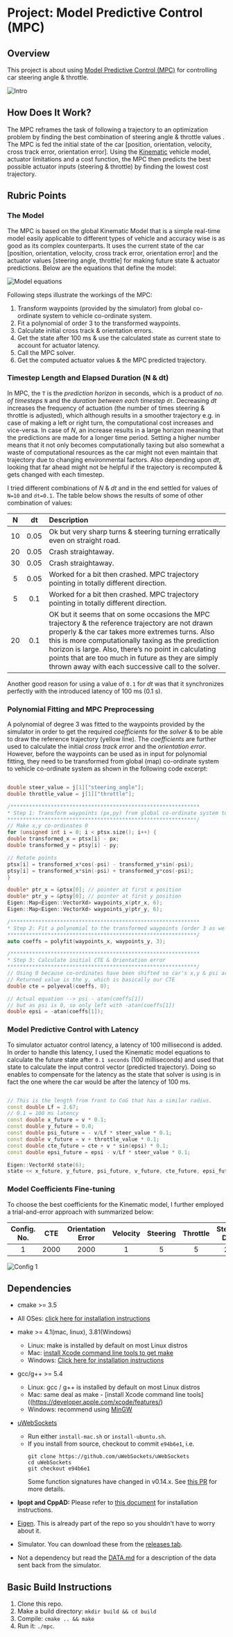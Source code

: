 # Project: Model Predictive Control (MPC)
## Overview
This project is about using [Model Predictive Control (MPC)](https://en.wikipedia.org/wiki/Model_predictive_control) for controlling car steering angle & throttle.

![Intro](./images/intro.gif)


## How Does It Work?

The MPC reframes the task of following a trajectory to an optimization problem by finding the best combination of steering angle & throttle values . The MPC is fed the initial state of the car [position, orientation, velocity, cross track error, orientation error]. Using the [Kinematic](https://en.wikipedia.org/wiki/Kinematics) vehicle model, actuator limitations and a cost function, the MPC then predicts the best possible actuator inputs (steering & throttle) by finding the lowest cost trajectory. 

## Rubric Points

### The Model

The MPC is based on the global Kinematic Model that is a simple real-time model easily applicable to different types of vehicle and accuracy wise is as good as its complex counterparts. It uses the current state of the car [position, orientation, velocity, cross track error, orientation error] and the actuator values [steering angle, throttle] for making future state & actuator predictions. Below are the equations that define the model:

![Model equations](./images/model.png)

Following steps illustrate the workings of the MPC:

1. Transform waypoints (provided by the simulator) from global co-ordinate system to vehicle co-ordinate system.
2. Fit a polynomial of order 3 to the transformed waypoints.
3. Calculate initial cross track & orientation errors.
4. Get the state after 100 ms & use the calculated state as current state to account for actuator latency.
5. Call the MPC solver.
6. Get the computed actuator values & the MPC predicted trajectory.  


### Timestep Length and Elapsed Duration (N & dt)

In MPC, the `T` is the *prediction horizon* in seconds, which is a product of *no. of timesteps* `N` and the *duration between each timestep* `dt`. Decreasing *dt* increases the frequency of actuation (the number of times steering & throttle is adjusted), which although results in a smoother trajectory e.g. in case of making a left or right turn, the computational cost increases and vice-versa. In case of *N*, an increase results in a large horizon meaning that the predictions are made for a longer time period. Setting a higher number means that it not only becomes computationally taxing but also somewhat a waste of computational resources as the car might not even maintain that trajectory due to changing environmental factors. Also depending upon *dt*, looking that far ahead might not be helpful if the trajectory is recomputed & gets changed with each timestep.

I tried different combinations of *N* & *dt* and in the end settled for values of `N=10` and `dt=0.1`. The table below shows the results of some of other combination of values:

| N | dt | Description   		| 
|:---:|:---:|:-------------------------------| 			
| 10 | 0.05 |Ok but very sharp turns & steering turning erratically even on straight road.|
| 20 | 0.05 |Crash straightaway.|
| 30 | 0.05 |Crash straightaway.|
| 5 | 0.05 |Worked for a bit then crashed. MPC trajectory pointing in totally different direction.|
| 5 | 0.1 |Worked for a bit then crashed. MPC trajectory pointing in totally different direction.|
| 20 | 0.1 |OK but it seems that on some occasions the MPC trajectory & the reference trajectory are not drawn properly & the car takes more extremes turns. Also this is more computationally taxing as the prediction horizon is large. Also, there’s no point in calculating points that are too much in future as they are simply thrown away with each successive call to the solver.|

Another good reason for using a value of `0.1` for *dt* was that it synchronizes perfectly with the introduced latency of 100 ms (0.1 s).

### Polynomial Fitting and MPC Preprocessing

A polynomial of degree 3 was fitted to the waypoints provided by the simulator in order to get the required *coefficients* for the *solver* & to be able to draw the reference trajectory (yellow line). The *coefficients* are further used to calculate the initial *cross track error* and the *orientation error*. However, before the waypoints can be used as in input for polynomial fitting, they need to be transformed from global (map) co-ordinate system to vehicle co-ordinate system as shown in the following code excerpt:  

```c++

double steer_value = j[1]["steering_angle"]; 
double throttle_value = j[1]["throttle"]; 

/*************************************************************
* Step 1: Transform waypoints (px,py) from global co-ordinate system to vehicle co-ordinate system 
*************************************************************/
// Make x,y co-ordinates 0
for (unsigned int i = 0; i < ptsx.size(); i++) {
double transformed_x = ptsx[i] - px;
double transformed_y = ptsy[i] - py;

// Rotate points
ptsx[i] = transformed_x*cos(-psi) - transformed_y*sin(-psi);
ptsy[i] = transformed_x*sin(-psi) + transformed_y*cos(-psi);
}

double* ptr_x = &ptsx[0]; // pointer at first x position
double* ptr_y = &ptsy[0]; // pointer at first y position
Eigen::Map<Eigen::VectorXd> waypoints_x(ptr_x, 6);
Eigen::Map<Eigen::VectorXd> waypoints_y(ptr_y, 6);

/*************************************************************
* Step 2: Fit a polynomial to the transformed waypoints (order 3 as we have 6 points)
*************************************************************/
auto coeffs = polyfit(waypoints_x, waypoints_y, 3);

/*************************************************************
* Step 3: Calculate initial CTE & Orientation error
*************************************************************/
// Using 0 because co-ordinates have been shifted so car's x,y & psi are all 0.
// Returned value is the y, which is basically our CTE
double cte = polyeval(coeffs, 0); 

// Actual equation --> psi - atan(coeffs[1])
// but as psi is 0, so only left with -atan(coeffs[1])
double epsi = -atan(coeffs[1]); 
```

### Model Predictive Control with Latency

To simulator actuator control latency, a latency of 100 millisecond is added. In order to handle this latency, I used the Kinematic model equations to calculate the future state after `0.1 seconds` (100 milliseconds) and used that state to calculate the input control vector (predicted trajectory). Doing so enables to compensate for the latency as the state that solver is using is in fact the one where the car would be after the latency of 100 ms.

```c++

// This is the length from front to CoG that has a similar radius.
const double Lf = 2.67; 
// 0.1 = 100 ms latency
const double x_future = v * 0.1;
const double y_future = 0.0;
const double psi_future = - v/Lf * steer_value * 0.1;         
const double v_future = v + throttle_value * 0.1;
const double cte_future = cte + v * sin(epsi) * 0.1;
const double epsi_future = epsi - v/Lf * steer_value * 0.1;

Eigen::VectorXd state(6);
state << x_future, y_future, psi_future, v_future, cte_future, epsi_future;
```

### Model Coefficients Fine-tuning 

To choose the best coefficients for the Kinematic model, I further employed a trial-and-error approach with summarized below:

|Config. No.|CTE|Orientation Error|Velocity|Steering|Throttle|Steering Delta|Throttle Delta|Result| 
|:---:|:---:|:---:|:---:|:---:|:---:|:---:|:---:|:---:|  			
|1|2000|2000|1|5|5|200|10|OK|

![Config 1](./images/result_0.png)

## Dependencies

* cmake >= 3.5
 * All OSes: [click here for installation instructions](https://cmake.org/install/)
* make >= 4.1(mac, linux), 3.81(Windows)
  * Linux: make is installed by default on most Linux distros
  * Mac: [install Xcode command line tools to get make](https://developer.apple.com/xcode/features/)
  * Windows: [Click here for installation instructions](http://gnuwin32.sourceforge.net/packages/make.htm)
* gcc/g++ >= 5.4
  * Linux: gcc / g++ is installed by default on most Linux distros
  * Mac: same deal as make - [install Xcode command line tools]((https://developer.apple.com/xcode/features/)
  * Windows: recommend using [MinGW](http://www.mingw.org/)
* [uWebSockets](https://github.com/uWebSockets/uWebSockets)
  * Run either `install-mac.sh` or `install-ubuntu.sh`.
  * If you install from source, checkout to commit `e94b6e1`, i.e.
    ```
    git clone https://github.com/uWebSockets/uWebSockets
    cd uWebSockets
    git checkout e94b6e1
    ```
    Some function signatures have changed in v0.14.x. See [this PR](https://github.com/udacity/CarND-MPC-Project/pull/3) for more details.

* **Ipopt and CppAD:** Please refer to [this document](https://github.com/udacity/CarND-MPC-Project/blob/master/install_Ipopt_CppAD.md) for installation instructions.
* [Eigen](http://eigen.tuxfamily.org/index.php?title=Main_Page). This is already part of the repo so you shouldn't have to worry about it.
* Simulator. You can download these from the [releases tab](https://github.com/udacity/self-driving-car-sim/releases).
* Not a dependency but read the [DATA.md](./DATA.md) for a description of the data sent back from the simulator.


## Basic Build Instructions

1. Clone this repo.
2. Make a build directory: `mkdir build && cd build`
3. Compile: `cmake .. && make`
4. Run it: `./mpc`.
